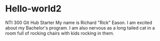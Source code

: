 # Hello-world2
NTI 300 Git Hub Starter
My name is Richard "Rick" Eason.
I am excited about my Bachelor's program.
I am also nervous as a long tailed cat in a room full of rocking chairs with kids rocking in them.
